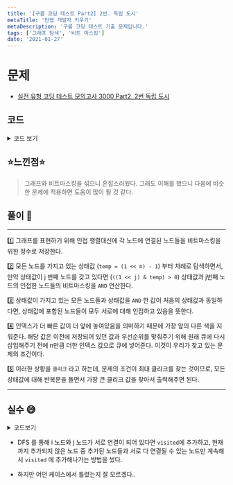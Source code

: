 ```yaml
---
title: '[구름 코딩 테스트 Part2] 2번. 독립 도시'
metaTitle: '만렙 개발자 키우기'
metaDescription: '구름 코딩 테스트 기출 문제입니다.'
tags: ['그래프 탐색', '비트 마스킹']
date: '2021-01-27'
---
```


# 문제
- [실전 유형 코딩 테스트 모의고사 3000 Part2. 2번 독립 도시](https://knu.goorm.io/learn/lecture/25446/%EC%8B%A4%EC%A0%84-%EC%9C%A0%ED%98%95-%EC%BD%94%EB%94%A9-%ED%85%8C%EC%8A%A4%ED%8A%B8-%EB%AA%A8%EC%9D%98%EA%B3%A0%EC%82%AC-3000/lesson/1276066/%EB%82%9C%EC%9D%B4%EB%8F%84-3-%EC%98%A4%EB%A5%B4%EB%A7%89)

## 코드

<details><summary> 코드 보기 </summary>

``` java
import java.io.*;
import java.util.*;

class Main {
    public static void main(String[] args) throws Exception {
        Scanner sc = new Scanner(System.in);
        int n = sc.nextInt(), arr[] = new int[n];
        for (int i = 0; i < n; i++) {
            for (int j = 0; j < n; j++) {
                int v = sc.nextInt();
                if(v == 1 || i == j) arr[i] |= (1 << j);
            }
        }
        int ans = 0;
        for (int i = (1 << n) - 1; i > 0; --i) {
            int temp = i;
            for (int j = 0; j < n; j++)
                if((i & (1 << j)) > 0)
                    temp = temp & arr[j];

            if(temp == i){
                ans = Math.max(ans, check(temp, n));
            }
        }
        System.out.println(ans);
    }

    private static int check(int temp, int n) {
        int ret = 0;
        for (int i = 0; i < n; i++) {
            if((temp & (1<<i)) > 0) ret += 1;
        }
        return ret;
    }
}
```

</details>

## ⭐️느낀점⭐️
> 그래프와 비트마스킹을 섞으니 혼잡스러웠다. 그래도 이해를 했으니 다음에 비슷한 문제에 적용하면 도움이 많이 될 것 같다.

## 풀이 📣
<hr/>

1️⃣ 그래프를 표현하기 위해 인접 행렬대신에 각 노드에 연결된 노드들을 비트마스킹을 위한 정수로 저장한다.

2️⃣ 모든 노드를 가지고 있는 상태값 (`temp = (1 << n) - 1`) 부터 차례로 탐색하면서, 만약 상태값이 j 번째 노드를 갖고 있다면 (`((1 << j) & temp) > 0`) 상태값과 j번째 노드의 인접한 노드들의 비트마스킹을 `AND` 연산한다.

3️⃣ 상태값이 가지고 있는 모든 노드들과 상태값을 `AND` 한 값이 처음의 상태값과 동일하다면, 상태값에 포함된 노드들이 모두 서로에 대해 인접하고 있음을 뜻한다.

4️⃣ 인덱스가 더 빠른 값이 더 앞에 놓여있음을 의미하기 때문에 가장 앞의 다른 색을 지워준다. 해당 값은 이전에 저장되어 있던 값과 우선순위를 맞춰주기 위해 원래 큐에 다시 삽입해주기 전에 n만큼 더한 인덱스 값으로 큐에 넣어준다. 이것이 우리가 찾고 있는 문제의 조건이다.

5️⃣ 이러한 상황을 `클리크` 라고 하는데, 문제의 조건이 최대 클리크를 찾는 것이므로, 모든 상태값에 대해 반복문을 돌면서 가장 큰 클리크 값을 찾아서 출력해주면 된다.

<hr/>

## 실수 😅

<details><summary>코드보기</summary>

```java
// 54/60 점 받은 코드
import java.io.*;
import java.util.*;

class Main {
    static int n, arr[][];
    public static void main(String[] args) throws Exception {
        BufferedReader br = new BufferedReader(new InputStreamReader(System.in));
        StringTokenizer st;
        n = Integer.parseInt(br.readLine());
        arr = new int[n][n];

        for (int i = 0; i < n; i++) {
            st = new StringTokenizer(br.readLine());
            for (int j = 0; j < n; j++) {
                arr[i][j] = Integer.parseInt(st.nextToken());
            }
        }

        int ans = 0;
        for (int i = 0; i < n; i++)
            for (int j = i + 1; j < n; j++)
            {
                if(arr[i][j] == 1 && arr[j][i] == 1) {
                    int visited = 0;
                    visited |= (1 << i);
                    visited |= (1 << j);
                    ans = Math.max(ans, solution(visited));
                }
            }

        System.out.println(ans);
    }

    private static int solution(int visited) {
        int ret = 0;
        for (int i = 0; i < n; i++) {
            if(((1 << i) & visited) > 0){
                for (int next = 0; next < n; next++) {
                    // 이미 포함된 경우는 탐색 x
                    if(((1 << next) & visited) > 0) continue;
                    if(arr[i][next] > 0 && isGroup(next, visited)){
                        ret = Math.max(ret, solution(visited | (1 << next)));
                    }
                }
            }
        }
        if(ret == 0) {
            for (int i = 0; i < n; i++) {
                if(((1 << i) & visited) > 0)
                    ret += 1;
            }
        }
        return ret;
    }

    private static boolean isGroup(int j, int visited) {
        for (int i = 0; i < n; i++) {
            if(((1 << i) & visited) > 0){
                if(arr[j][i] == 0 || arr[i][j] == 0) return false;
            }
        }
        return true;
    }
}

```
</details>

- DFS 를 통해 i 노드와 j 노드가 서로 연결이 되어 있다면 `visited`에 추가하고, 현재까지 추가되지 않은 노드 중 추가된 노드들과 서로 다 연결될 수 있는 노드만 계속해서 `visited` 에 추가해나가는 방법을 썼다.


- 하지만 어떤 케이스에서 틀렸는지 잘 모르겠다..
